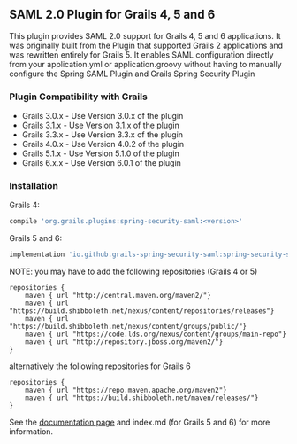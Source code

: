 ## SAML 2.0 Plugin for Grails 4, 5 and 6

This plugin provides SAML 2.0 support for Grails 4, 5 and 6 applications. It was originally built from the Plugin that supported Grails 2 applications and was rewritten entirely for Grails 5. It enables SAML configuration directly from your application.yml or application.groovy without having to manually configure the Spring SAML Plugin and Grails Spring Security Plugin

### Plugin Compatibility with Grails
* Grails 3.0.x - Use Version 3.0.x of the plugin
* Grails 3.1.x - Use Version 3.1.x of the plugin
* Grails 3.3.x - Use Version 3.3.x of the plugin
* Grails 4.0.x - Use Version 4.0.2 of the plugin
* Grails 5.1.x - Use Version 5.1.0 of the plugin
* Grails 6.x.x - Use Version 6.0.1 of the plugin

### Installation
Grails 4:

```gradle
compile 'org.grails.plugins:spring-security-saml:<version>'
```

Grails 5 and 6:

```gradle
implementation 'io.github.grails-spring-security-saml:spring-security-saml:<version>'
```

NOTE: you may have to add the following repositories (Grails 4 or 5)

```
repositories {
    maven { url "http://central.maven.org/maven2/"}
    maven { url "https://build.shibboleth.net/nexus/content/repositories/releases"}
    maven { url "https://build.shibboleth.net/nexus/content/groups/public/"}
    maven { url "https://code.lds.org/nexus/content/groups/main-repo"}
    maven { url "http://repository.jboss.org/maven2/"}
}
```

alternatively the following repositories for Grails 6

```
repositories {
    maven { url "https://repo.maven.apache.org/maven2"}
    maven { url "https://build.shibboleth.net/maven/releases/"}
}
```

See the [documentation page](https://jeffwils.github.io/grails-spring-security-saml/) and index.md (for Grails 5 and 6) for more information.
